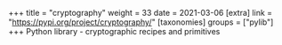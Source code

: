 +++
title = "cryptography"
weight = 33
date = 2021-03-06
[extra]
link = "https://pypi.org/project/cryptography/"
[taxonomies]
groups = ["pylib"]
+++
Python library - cryptographic recipes and primitives

